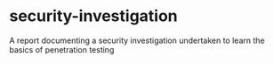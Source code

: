 # security-investigation
A report documenting a security investigation undertaken to learn the basics of penetration testing
